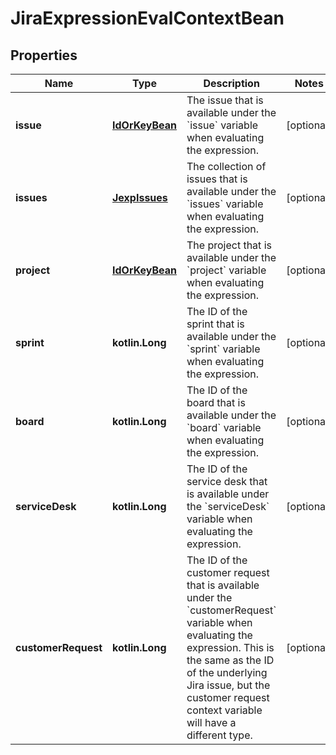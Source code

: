 
# JiraExpressionEvalContextBean

## Properties
Name | Type | Description | Notes
------------ | ------------- | ------------- | -------------
**issue** | [**IdOrKeyBean**](IdOrKeyBean.md) | The issue that is available under the &#x60;issue&#x60; variable when evaluating the expression. |  [optional]
**issues** | [**JexpIssues**](JexpIssues.md) | The collection of issues that is available under the &#x60;issues&#x60; variable when evaluating the expression. |  [optional]
**project** | [**IdOrKeyBean**](IdOrKeyBean.md) | The project that is available under the &#x60;project&#x60; variable when evaluating the expression. |  [optional]
**sprint** | **kotlin.Long** | The ID of the sprint that is available under the &#x60;sprint&#x60; variable when evaluating the expression. |  [optional]
**board** | **kotlin.Long** | The ID of the board that is available under the &#x60;board&#x60; variable when evaluating the expression. |  [optional]
**serviceDesk** | **kotlin.Long** | The ID of the service desk that is available under the &#x60;serviceDesk&#x60; variable when evaluating the expression. |  [optional]
**customerRequest** | **kotlin.Long** | The ID of the customer request that is available under the &#x60;customerRequest&#x60; variable when evaluating the expression. This is the same as the ID of the underlying Jira issue, but the customer request context variable will have a different type. |  [optional]



